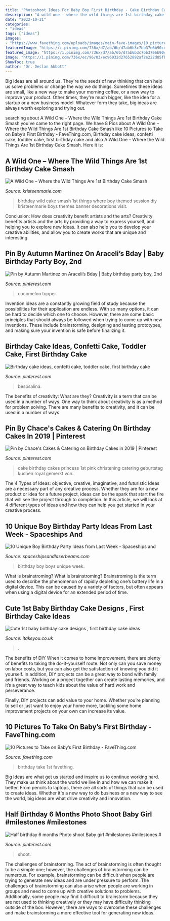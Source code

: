 ```yaml
---
title: "Photoshoot Ideas For Baby Boy First Birthday - Cake Birthday Cakes Princess 1st Pink Christening Catering Geburtstag Kuchen Royal Gemerkt Von"
description: "A wild one – where the wild things are 1st birthday cake smash"
date: "2022-10-21"
categories:
- "ideas"
tags: ["ideas"]
images:
- "https://www.favething.com/uploads/images/main-fave-images/10_pictures_to_take_on_baby_s_first_birthday-2.jpg"
featuredImage: "https://i.pinimg.com/736x/d7/ab/6b/d7ab6b3c7bb37e6b90c4996d238bb68a.jpg"
featured_image: "https://i.pinimg.com/736x/d7/ab/6b/d7ab6b3c7bb37e6b90c4996d238bb68a.jpg"
image: "https://i.pinimg.com/736x/ec/96/03/ec96032d27652892af2e222d85fb2066.jpg"
ShowToc: true
author: "Dr. Declan Abbott"
---
```



Big ideas are all around us. They're the seeds of new thinking that can help us solve problems or change the way we do things. Sometimes these ideas are small, like a new way to make your morning coffee, or a new way to improve your product. Other times, they're much bigger, like the idea for a startup or a new business model. Whatever form they take, big ideas are always worth exploring and trying out.

	

		
searching about A Wild One – Where the Wild Things Are 1st Birthday Cake Smash you've came to the right page. We have 8 Pics about A Wild One – Where the Wild Things Are 1st Birthday Cake Smash like 10 Pictures to Take on Baby’s First Birthday - FaveThing.com, Birthday cake ideas, confetti cake, toddler cake, first birthday cake and also A Wild One – Where the Wild Things Are 1st Birthday Cake Smash. Here it is:
		
    
## A Wild One – Where The Wild Things Are 1st Birthday Cake Smash

<img loading=lazy src="http://kristeenmarie.com/photography/blog/wp-content/uploads/2016/10/2016-10-20_0006.jpg" onerror="this.onerror=null;this.src='https://tse2.mm.bing.net/th?id=OIP.MTAQN3yOAbhucWHXEmD9wwHaLx&amp;pid=15.1';" alt="A Wild One – Where the Wild Things Are 1st Birthday Cake Smash">

_Source: kristeenmarie.com_

>birthday wild cake smash 1st things where boy themed session diy kristeenmarie boys themes banner decorations visit. 

	

Conclusion: How does creativity benefit artists and the arts?
Creativity benefits artists and the arts by providing a way to express yourself, and helping you to explore new ideas. It can also help you to develop your creative abilities, and allow you to create works that are unique and interesting.

    
## Pin By Autumn Martinez On Araceli’s Bday | Baby Birthday Party Boy, 2nd

<img loading=lazy src="https://i.pinimg.com/736x/ec/96/03/ec96032d27652892af2e222d85fb2066.jpg" onerror="this.onerror=null;this.src='https://tse2.mm.bing.net/th?id=OIP.IbCyeGEWh7HW8tqDNFYk-QHaJ3&amp;pid=15.1';" alt="Pin by Autumn Martinez on Araceli’s Bday | Baby birthday party boy, 2nd">

_Source: pinterest.com_

>cocomelon topper. 

	

Invention ideas are a constantly growing field of study because the possibilities for their application are endless. With so many options, it can be hard to decide which one to choose. However, there are some basic principles that should always be followed when trying to come up with new inventions. These include brainstorming, designing and testing prototypes, and making sure your invention is safe before finalizing it.

    
## Birthday Cake Ideas, Confetti Cake, Toddler Cake, First Birthday Cake

<img loading=lazy src="https://i.pinimg.com/736x/b8/aa/a9/b8aaa9fbe6826b061a04c40e1f4b3960.jpg" onerror="this.onerror=null;this.src='https://tse3.mm.bing.net/th?id=OIP.vslYvHrtEN0wKR8l9BoSvQHaJ3&amp;pid=15.1';" alt="Birthday cake ideas, confetti cake, toddler cake, first birthday cake">

_Source: pinterest.com_

>besosalina. 

	

The benefits of creativity: What are they?
Creativity is a term that can be used in a number of ways. One way to think about creativity is as a method for problem solving. There are many benefits to creativity, and it can be used in a number of ways.

    
## Pin By Chace&#039;s Cakes &amp; Catering On Birthday Cakes In 2019 | Pinterest

<img loading=lazy src="https://i.pinimg.com/736x/6b/69/99/6b6999cbac204f33416275d1c33a68df--st-year-pink-princess.jpg?b=t" onerror="this.onerror=null;this.src='https://tse4.mm.bing.net/th?id=OIP.xZ41bTk7A2eA95feR8twmwDhEs&amp;pid=15.1';" alt="Pin by Chace&#039;s Cakes &amp; Catering on Birthday Cakes in 2019 | Pinterest">

_Source: pinterest.com_

>cake birthday cakes princess 1st pink christening catering geburtstag kuchen royal gemerkt von. 

	

The 4 Types of Ideas: objective, creative, imaginative, and futuristic
Ideas are a necessary part of any creative process. Whether they are for a new product or idea for a future project, ideas can be the spark that start the fire that will see the project through to completion. In this article, we will look at 4 different types of ideas and how they can help you get started in your creative process.

    
## 10 Unique Boy Birthday Party Ideas From Last Week - Spaceships And

<img loading=lazy src="https://spaceshipsandlaserbeams.com/wp-content/uploads/2015/09/birthday-party-ideas-for-boys-10.jpg" onerror="this.onerror=null;this.src='https://tse3.mm.bing.net/th?id=OIP.4tD4tE4KCLooBw_EK_FGVQHaLH&amp;pid=15.1';" alt="10 Unique Boy Birthday Party Ideas from Last Week - Spaceships and">

_Source: spaceshipsandlaserbeams.com_

>birthday boy boys unique week. 

	

What is brainstroming?
What is brainstroming? Brainstroming is the term used to describe the phenomenon of rapidly depleting one’s battery life in a digital device. This can be caused by a variety of factors, but often appears when using a digital device for an extended period of time.

    
## Cute 1st Baby Birthday Cake Designs , First Birthday Cake Ideas

<img loading=lazy src="https://www.itakeyou.co.uk/wp-content/uploads/2020/09/birthday-cakes-1.jpg" onerror="this.onerror=null;this.src='https://tse3.mm.bing.net/th?id=OIP.tc8IdFlBVDipiG2UCRflZQHaK0&amp;pid=15.1';" alt="Cute 1st baby birthday cake designs , first birthday cake ideas">

_Source: itakeyou.co.uk_

>. 

	

The benefits of DIY
When it comes to home improvement, there are plenty of benefits to taking the do-it-yourself route. Not only can you save money on labor costs, but you can also get the satisfaction of knowing you did it yourself.
In addition, DIY projects can be a great way to bond with family and friends. Working on a project together can create lasting memories, and it’s a great way to teach kids about the value of hard work and perseverance.

Finally, DIY projects can add value to your home. Whether you’re planning to sell or just want to enjoy your home more, tackling some home improvement projects on your own can increase its value.

    
## 10 Pictures To Take On Baby’s First Birthday - FaveThing.com

<img loading=lazy src="https://www.favething.com/uploads/images/main-fave-images/10_pictures_to_take_on_baby_s_first_birthday-2.jpg" onerror="this.onerror=null;this.src='https://tse1.mm.bing.net/th?id=OIP.rmIb57mqCoQDzlwpd3Q-zwHaKX&amp;pid=15.1';" alt="10 Pictures to Take on Baby’s First Birthday - FaveThing.com">

_Source: favething.com_

>birthday take 1st favething. 

	

Big Ideas are what get us started and inspire us to continue working hard. They make us think about the world we live in and how we can make it better. From pencils to laptops, there are all sorts of things that can be used to create ideas. Whether it's a new way to do business or a new way to see the world, big ideas are what drive creativity and innovation.

    
## Half Birthday 6 Months Photo Shoot Baby Girl #milestones #milestones #

<img loading=lazy src="https://i.pinimg.com/736x/d7/ab/6b/d7ab6b3c7bb37e6b90c4996d238bb68a.jpg" onerror="this.onerror=null;this.src='https://tse4.mm.bing.net/th?id=OIP.IUP5kD7sHB4poZPf7sRzegHaLH&amp;pid=15.1';" alt="Half birthday 6 months Photo shoot Baby girl #milestones #milestones #">

_Source: pinterest.com_

>shoot. 

	

The challenges of brainstorming.
The act of brainstorming is often thought to be a simple one; however, the challenges of brainstorming can be numerous. For example, brainstorming can be difficult when people are trying to generate new ideas and are under pressure to perform. The challenges of brainstorming can also arise when people are working in groups and need to come up with creative solutions to problems. Additionally, some people may find it difficult to brainstorm because they are not used to thinking creatively or they may have difficulty thinking outside of the box. However, there are ways to overcome these challenges and make brainstorming a more effective tool for generating new ideas.

